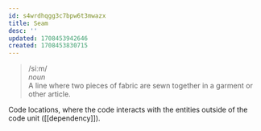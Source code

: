 ```yaml
---
id: s4wrdhqgg3c7bpw6t3mwazx
title: Seam
desc: ''
updated: 1708453942646
created: 1708453830715
---
```


> /siːm/ <br>
    _noun_ <br>
    A line where two pieces of fabric are sewn together in a garment or other article.

Code locations, where the code interacts with the entities outside of the code unit ([[dependency]]).
